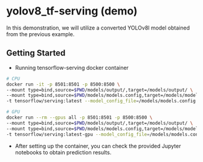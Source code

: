 # yolov8_tf-serving (demo)

In this demonstration, we will utilize a converted YOLOv8l model obtained from the previous example.

## Getting Started

* Running tensorflow-serving docker container
```bash
# CPU
docker run -it -p 8501:8501 -p 8500:8500 \
--mount type=bind,source=$PWD/models/output/,target=/models/output/ \
--mount type=bind,source=$PWD/models/models.config,target=/models/models.config \
-t tensorflow/serving:latest --model_config_file=/models/models.config

# GPU
docker run --rm --gpus all -p 8501:8501 -p 8500:8500 \
--mount type=bind,source=$PWD/models/output/,target=/models/output/ \
--mount type=bind,source=$PWD/models/models.config,target=/models/models.config \
-t tensorflow/serving:latest-gpu --model_config_file=/models/models.config
```

* After setting up the container, you can check the provided Jupyter notebooks to obtain prediction results.

